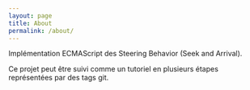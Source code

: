 ```yaml
---
layout: page
title: About
permalink: /about/
---
```


Implémentation ECMAScript des Steering Behavior (Seek and Arrival). 

Ce projet peut être suivi comme un tutoriel en plusieurs étapes représentées par des tags git.